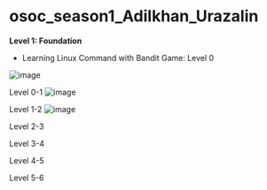 # osoc_season1_Adilkhan_Urazalin
**Level 1: Foundation**
- Learning Linux Command with Bandit Game:
Level 0

![image](https://github.com/ECEadilkhan/osoc_season1_Adilkhan_Urazalin/assets/161349218/3f6c815d-b0d8-49be-b54e-f812bfd340b1)

Level 0-1
![image](https://github.com/ECEadilkhan/osoc_season1_Adilkhan_Urazalin/assets/161349218/edd4c280-0343-417c-b2ff-bf166087bcc5)

Level 1-2
![image](https://github.com/ECEadilkhan/osoc_season1_Adilkhan_Urazalin/assets/161349218/847d7971-9743-48a8-842e-4147b36e21c1)

Level 2-3

Level 3-4

Level 4-5

Level 5-6
